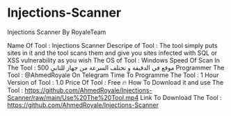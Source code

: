 # Injections-Scanner
Injections Scanner By RoyaleTeam

Name Of Tool : Injections Scanner
Descripe of Tool : The tool simply puts sites in it and the tool scans them and give you sites infected with SQL or XSS vulnerability as you wish 
The OS of Tool : Windows
Speed Of Scan In The Tool : 500 موقع في الدقيقة و تختلف السرعة من جهاز للتاني
Programmer The Tool : @AhmedRoyale On Telegram
Time To Programme The Tool : 1 Hour
Version of Tool : 1.0
Price Of Tool : Free 🔥
How To Download it and use The Tool : https://github.com/AhmedRoyale/Injections-Scanner/raw/main/Use%20The%20Tool.mp4
Link To Download The Tool : https://github.com/AhmedRoyale/Injections-Scanner
